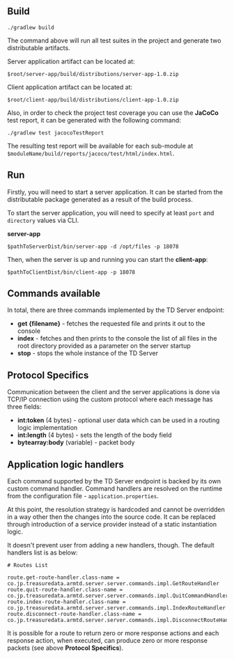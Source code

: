 
## Build  
  
```  
./gradlew build  
```  
  
The command above will run all test suites in the project and generate two distributable artifacts.

Server application artifact can be located at:
```  
$root/server-app/build/distributions/server-app-1.0.zip  
```  

Client  application artifact can be located at:  
```  
$root/client-app/build/distributions/client-app-1.0.zip  
```  
  
  
Also, in order to check the project test coverage you can use the **JaCoCo** test report, it can be generated with the following command:  
```  
./gradlew test jacocoTestReport  
```  
  
The resulting test report will be available for each sub-module at `$moduleName/build/reports/jacoco/test/html/index.html`.  
  
## Run  
  
Firstly, you will need to start a server application. It can be started from the distributable package generated as a result of the build process.
  
To start the server application, you will need to specify at least `port` and `directory` values via CLI.
  
**server-app**
```  
$pathToServerDist/bin/server-app -d /opt/files -p 18078  
```  
  
Then, when the server is up and running you can start the **client-app**:  
```  
$pathToClientDist/bin/client-app -p 18078  
```  
  
## Commands available  
  
In total, there are three commands implemented by the TD Server endpoint:

* **get {filename}** - fetches the requested file and prints it out to the console  
* **index** - fetches and then prints to the console the list of all files in the root directory provided as a parameter on the server startup  
* **stop** - stops the whole instance of the TD Server

## Protocol Specifics

Communication between the client and the server applications is done via TCP/IP connection using the custom protocol where each message has three fields:

* **int:token** (4 bytes) - optional user data which can be used in a routing logic implementation
* **int:length** (4 bytes) - sets the length of the body field
* **bytearray:body** (variable) - packet body

## Application logic handlers 

Each command supported by the TD Server endpoint is backed by its own custom command handler. Command handlers are resolved on the runtime from the configuration file - `application.properties`. 

At this point, the resolution strategy is hardcoded and cannot be overridden in a way other then the changes into the source code. It can be replaced through introduction of a service provider instead of a static instantiation logic.

It doesn't prevent user from adding a new handlers, though. The default handlers list is as below:
```
# Routes List  

route.get-route-handler.class-name = co.jp.treasuredata.armtd.server.server.commands.impl.GetRouteHandler
route.quit-route-handler.class-name = co.jp.treasuredata.armtd.server.server.commands.impl.QuitCommandHandler
route.index-route-handler.class-name = co.jp.treasuredata.armtd.server.server.commands.impl.IndexRouteHandler
route.disconnect-route-handler.class-name = co.jp.treasuredata.armtd.server.server.commands.impl.DisconnectRouteHandler
```

It is possible for a route to return zero or more response actions and each response action, when executed, can produce zero or more response packets (see above **Protocol Specifics**). 